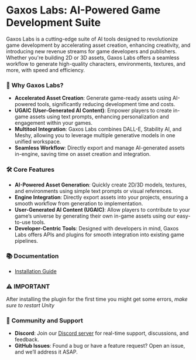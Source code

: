 # Gaxos Labs: AI-Powered Game Development Suite

Gaxos Labs is a cutting-edge suite of AI tools designed to revolutionize game development by accelerating asset creation, enhancing creativity, and introducing new revenue streams for game developers and publishers. Whether you're building 2D or 3D assets, Gaxos Labs offers a seamless workflow to generate high-quality characters, environments, textures, and more, with speed and efficiency. 

### 🚀 **Why Gaxos Labs?**
- **Accelerated Asset Creation**: Generate game-ready assets using AI-powered tools, significantly reducing development time and costs.
- **UGAIC (User-Generated AI Content)**: Empower players to create in-game assets using text prompts, enhancing personalization and engagement within your games.
- **Multitool Integration**: Gaxos Labs combines DALL-E, Stability AI, and Meshy, allowing you to leverage multiple generative models in one unified workspace.
- **Seamless Workflow**: Directly export and manage AI-generated assets in-engine, saving time on asset creation and integration.

### 🛠️ **Core Features**
- **AI-Powered Asset Generation**: Quickly create 2D/3D models, textures, and environments using simple text prompts or visual references.
- **Engine Integration**: Directly export assets into your projects, ensuring a smooth workflow from generation to implementation.
- **User-Generated AI Content (UGAIC)**: Allow players to contribute to your game’s universe by generating their own in-game assets using our easy-to-use tools.
- **Developer-Centric Tools**: Designed with developers in mind, Gaxos Labs offers APIs and plugins for smooth integration into existing game pipelines.

### 📚 **Documentation**

- [Installation Guide](https://gaxoslabs.ai/documentation/getting-started)

### ⚠️ **IMPORTANT**

After installing the plugin for the first time you might get some errors, *make sure to restart Unity*


### 💬 **Community and Support**
- **Discord**: Join our [Discord server](https://discord.com/invite/ZvKKeC7ruA) for real-time support, discussions, and feedback.
- **GitHub Issues**: Found a bug or have a feature request? Open an issue, and we’ll address it ASAP.
